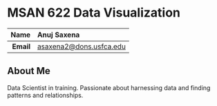 MSAN 622 Data Visualization
==============================

| **Name**  | Anuj Saxena |
|----------:|:------------|
| **Email** | asaxena2@dons.usfca.edu |

## About Me ##

Data Scientist in training. Passionate about harnessing data and finding patterns and relationships.
